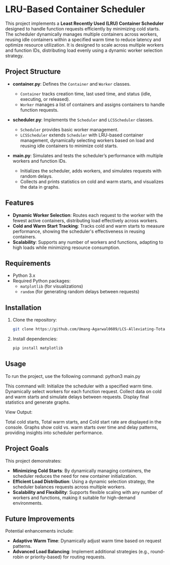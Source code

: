 # LRU-Based Container Scheduler

This project implements a **Least Recently Used (LRU) Container Scheduler** designed to handle function requests efficiently by minimizing cold starts. The scheduler dynamically manages multiple containers across workers, reusing idle containers within a specified warm time to reduce latency and optimize resource utilization. It is designed to scale across multiple workers and function IDs, distributing load evenly using a dynamic worker selection strategy.

## Project Structure

- **container.py**: Defines the `Container` and `Worker` classes.
  - `Container` tracks creation time, last used time, and status (idle, executing, or released).
  - `Worker` manages a list of containers and assigns containers to handle function requests.
  
- **scheduler.py**: Implements the `Scheduler` and `LCSScheduler` classes.
  - `Scheduler` provides basic worker management.
  - `LCSScheduler` extends `Scheduler` with LRU-based container management, dynamically selecting workers based on load and reusing idle containers to minimize cold starts.

- **main.py**: Simulates and tests the scheduler’s performance with multiple workers and function IDs.
  - Initializes the scheduler, adds workers, and simulates requests with random delays.
  - Collects and prints statistics on cold and warm starts, and visualizes the data in graphs.

## Features

- **Dynamic Worker Selection**: Routes each request to the worker with the fewest active containers, distributing load effectively across workers.
- **Cold and Warm Start Tracking**: Tracks cold and warm starts to measure performance, showing the scheduler's effectiveness in reusing containers.
- **Scalability**: Supports any number of workers and functions, adapting to high loads while minimizing resource consumption.

## Requirements

- Python 3.x
- Required Python packages:
  - `matplotlib` (for visualizations)
  - `random` (for generating random delays between requests)

## Installation
1. Clone the repository:
   ```bash
   git clone https://github.com/Umang-Agarwal0609/LCS-Alleviating-Total-Cold-Start-Latency-in-Serverless
2. Install dependencies:
   ```bash
   pip install matplotlib

## Usage

To run the project, use the following command: python3 main.py

This command will:
Initialize the scheduler with a specified warm time.
Dynamically select workers for each function request.
Collect data on cold and warm starts and simulate delays between requests.
Display final statistics and generate graphs.

View Output:

Total cold starts, Total warm starts, and Cold start rate are displayed in the console.
Graphs show cold vs. warm starts over time and delay patterns, providing insights into scheduler performance.

## Project Goals

This project demonstrates:

- **Minimizing Cold Starts**: By dynamically managing containers, the scheduler reduces the need for new container initialization.
- **Efficient Load Distribution**: Using a dynamic selection strategy, the scheduler balances requests across multiple workers.
- **Scalability and Flexibility**: Supports flexible scaling with any number of workers and functions, making it suitable for high-demand environments.

## Future Improvements

Potential enhancements include:

- **Adaptive Warm Time**: Dynamically adjust warm time based on request patterns.
- **Advanced Load Balancing**: Implement additional strategies (e.g., round-robin or priority-based) for routing requests.

